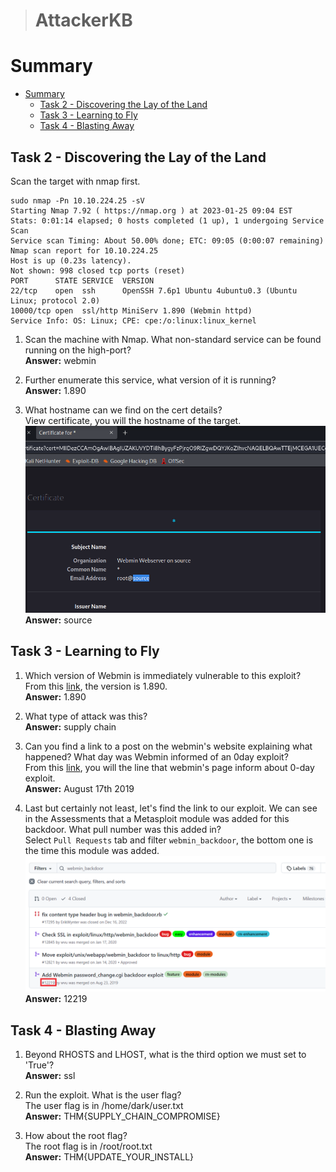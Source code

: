 > # AttackerKB

# Summary
<!-- TOC -->

- [Summary](#summary)
    - [Task 2 - Discovering the Lay of the Land](#task-2---discovering-the-lay-of-the-land)
    - [Task 3 - Learning to Fly](#task-3---learning-to-fly)
    - [Task 4 - Blasting Away](#task-4---blasting-away)

<!-- /TOC -->

## Task 2 - Discovering the Lay of the Land
Scan the target with nmap first.<br>
```
sudo nmap -Pn 10.10.224.25 -sV    
Starting Nmap 7.92 ( https://nmap.org ) at 2023-01-25 09:04 EST
Stats: 0:01:14 elapsed; 0 hosts completed (1 up), 1 undergoing Service Scan
Service scan Timing: About 50.00% done; ETC: 09:05 (0:00:07 remaining)
Nmap scan report for 10.10.224.25
Host is up (0.23s latency).
Not shown: 998 closed tcp ports (reset)
PORT      STATE SERVICE  VERSION
22/tcp    open  ssh      OpenSSH 7.6p1 Ubuntu 4ubuntu0.3 (Ubuntu Linux; protocol 2.0)
10000/tcp open  ssl/http MiniServ 1.890 (Webmin httpd)
Service Info: OS: Linux; CPE: cpe:/o:linux:linux_kernel
```
1. Scan the machine with Nmap. What non-standard service can be found running on the high-port?<br>
    **Answer:** webmin

1. Further enumerate this service, what version of it is running?<br>
    **Answer:** 1.890

1. What hostname can we find on the cert details?<br>
    View certificate, you will the hostname of the target.<br>
    ![](images/1.png)<br>
    **Answer:** source

## Task 3 - Learning to Fly
1. Which version of Webmin is immediately vulnerable to this exploit?<br>
    From this [link](https://attackerkb.com/topics/hxx3zmiCkR/webmin-password-change-cgi-command-injection?referrer=search), the version is 1.890.<br>
    **Answer:** 1.890

1. What type of attack was this?<br>
    **Answer:** supply chain

1. Can you find a link to a post on the webmin's website explaining what happened? What day was Webmin informed of an 0day exploit?<br>
    From this [link](https://www.webmin.com/exploit.html), you will the line that webmin's page inform about 0-day exploit.<br>
    **Answer:** August 17th 2019

1. Last but certainly not least, let's find the link to our exploit. We can see in the Assessments that a Metasploit module was added for this backdoor. What pull number was this added in?<br>
    Select `Pull Requests` tab and filter `webmin_backdoor`, the bottom one is the time this module was added.<br>
    ![](images/3.png)<br>
    **Answer:** 12219

## Task 4 - Blasting Away
1. Beyond RHOSTS and LHOST, what is the third option we must set to 'True'?<br>
    **Answer:** ssl

1. Run the exploit. What is the user flag?<br>
    The user flag is in /home/dark/user.txt<br>
    **Answer:** THM{SUPPLY_CHAIN_COMPROMISE}

1. How about the root flag?<br>
    The root flag is in /root/root.txt<br>
    **Answer:** THM{UPDATE_YOUR_INSTALL}

